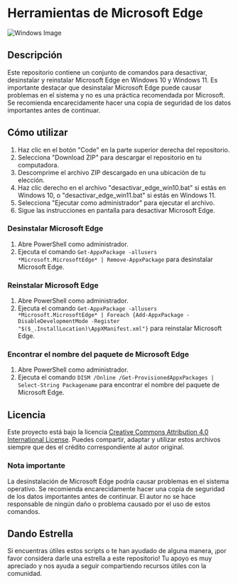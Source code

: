 # Herramientas de Microsoft Edge

![Windows Image](path/to/your/image.png)

## Descripción
Este repositorio contiene un conjunto de comandos para desactivar, desinstalar y reinstalar Microsoft Edge en Windows 10 y Windows 11. Es importante destacar que desinstalar Microsoft Edge puede causar problemas en el sistema y no es una práctica recomendada por Microsoft. Se recomienda encarecidamente hacer una copia de seguridad de los datos importantes antes de continuar.

## Cómo utilizar
1. Haz clic en el botón "Code" en la parte superior derecha del repositorio.
2. Selecciona "Download ZIP" para descargar el repositorio en tu computadora.
3. Descomprime el archivo ZIP descargado en una ubicación de tu elección.
4. Haz clic derecho en el archivo "desactivar_edge_win10.bat" si estás en Windows 10, o "desactivar_edge_win11.bat" si estás en Windows 11.
5. Selecciona "Ejecutar como administrador" para ejecutar el archivo.
6. Sigue las instrucciones en pantalla para desactivar Microsoft Edge.

### Desinstalar Microsoft Edge
1. Abre PowerShell como administrador.
2. Ejecuta el comando `Get-AppxPackage -allusers *Microsoft.MicrosoftEdge* | Remove-AppxPackage` para desinstalar Microsoft Edge.

### Reinstalar Microsoft Edge
1. Abre PowerShell como administrador.
2. Ejecuta el comando `Get-AppxPackage -allusers *Microsoft.MicrosoftEdge* | Foreach {Add-AppxPackage -DisableDevelopmentMode -Register "$($_.InstallLocation)\AppXManifest.xml"}` para reinstalar Microsoft Edge.

### Encontrar el nombre del paquete de Microsoft Edge
1. Abre PowerShell como administrador.
2. Ejecuta el comando `DISM /Online /Get-ProvisionedAppxPackages | Select-String Packagename` para encontrar el nombre del paquete de Microsoft Edge.

## Licencia
Este proyecto está bajo la licencia [Creative Commons Attribution 4.0 International License](https://creativecommons.org/licenses/by/4.0/). Puedes compartir, adaptar y utilizar estos archivos siempre que des el crédito correspondiente al autor original.

### Nota importante
La desinstalación de Microsoft Edge podría causar problemas en el sistema operativo. Se recomienda encarecidamente hacer una copia de seguridad de los datos importantes antes de continuar. El autor no se hace responsable de ningún daño o problema causado por el uso de estos comandos.

## Dando Estrella

Si encuentras útiles estos scripts o te han ayudado de alguna manera, ¡por favor considera darle una estrella a este repositorio! Tu apoyo es muy apreciado y nos ayuda a seguir compartiendo recursos útiles con la comunidad.


